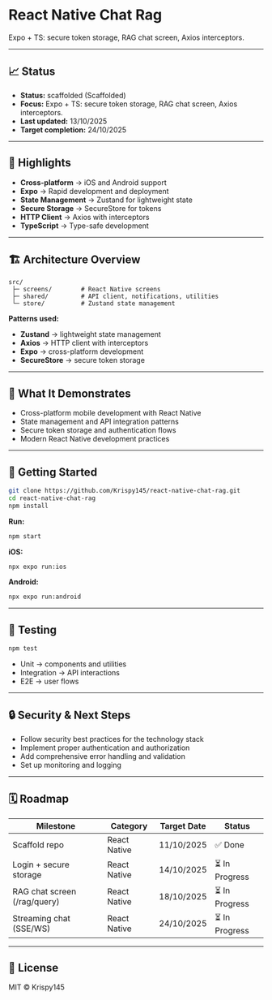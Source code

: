 # React Native Chat Rag

Expo + TS: secure token storage, RAG chat screen, Axios interceptors.

---

## 📈 Status

- **Status:** scaffolded (Scaffolded)
- **Focus:** Expo + TS: secure token storage, RAG chat screen, Axios interceptors.
- **Last updated:** 13/10/2025
- **Target completion:** 24/10/2025

---

## 🔑 Highlights

- **Cross-platform** → iOS and Android support
- **Expo** → Rapid development and deployment
- **State Management** → Zustand for lightweight state
- **Secure Storage** → SecureStore for tokens
- **HTTP Client** → Axios with interceptors
- **TypeScript** → Type-safe development

---

## 🏗 Architecture Overview

```
src/
 ├─ screens/        # React Native screens
 ├─ shared/         # API client, notifications, utilities
 └─ store/          # Zustand state management
```

**Patterns used:**

- **Zustand** → lightweight state management
- **Axios** → HTTP client with interceptors
- **Expo** → cross-platform development
- **SecureStore** → secure token storage

---

## 📱 What It Demonstrates

- Cross-platform mobile development with React Native
- State management and API integration patterns
- Secure token storage and authentication flows
- Modern React Native development practices

---

## 🚀 Getting Started

```bash
git clone https://github.com/Krispy145/react-native-chat-rag.git
cd react-native-chat-rag
npm install
```

**Run:**
```bash
npm start
```

**iOS:**
```bash
npx expo run:ios
```

**Android:**
```bash
npx expo run:android
```

---

## 🧪 Testing

```bash
npm test
```

- Unit → components and utilities
- Integration → API interactions
- E2E → user flows

---

## 🔒 Security & Next Steps

- Follow security best practices for the technology stack
- Implement proper authentication and authorization
- Add comprehensive error handling and validation
- Set up monitoring and logging

---

## 🗓 Roadmap

| Milestone                    | Category              | Target Date | Status     |
| ---------------------------- | --------------------- | ----------- | ---------- |
| Scaffold repo | React Native | 11/10/2025 | ✅ Done |
| Login + secure storage | React Native | 14/10/2025 | ⏳ In Progress |
| RAG chat screen (/rag/query) | React Native | 18/10/2025 | ⏳ In Progress |
| Streaming chat (SSE/WS) | React Native | 24/10/2025 | ⏳ In Progress |


---

## 📄 License

MIT © Krispy145